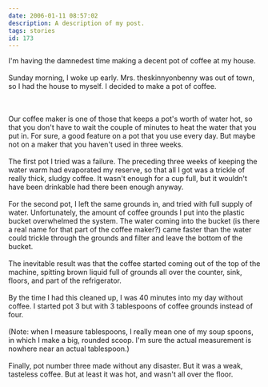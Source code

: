 ```yaml
---
date: 2006-01-11 08:57:02
description: A description of my post.
tags: stories
id: 173
---
```

I'm having the damnedest time making a decent pot of coffee at my house.<br />
<br />
Sunday morning, I woke up early.  Mrs. theskinnyonbenny was out of town, so I had the house to myself.  I decided to make a pot of coffee.
<!--more--><br /><br />Our coffee maker is one of those that keeps a pot's worth of water hot, so that you don't have to wait the couple of minutes to heat the water that you put in.  For sure, a good feature on a pot that you use every day.  But maybe not on a maker that you haven't used in three weeks.<br />
<br />
The first pot I tried was a failure.  The preceding three weeks of keeping the water warm had evaporated my reserve, so that all I got was a trickle of really thick, sludgy coffee.  It wasn't enough for a cup full, but it wouldn't have been drinkable had there been enough anyway.<br />
<br />
For the second pot, I left the same grounds in, and tried with full supply of water.  Unfortunately, the amount of coffee grounds I put into the plastic bucket overwhelmed the system.  The water coming into the bucket (is there a real name for that part of the coffee maker?) came faster than the water could trickle through the grounds and filter and leave the bottom of the bucket.<br />
<br />
The inevitable result was that the coffee started coming out of the top of the machine, spitting brown liquid full of grounds all over the counter, sink, floors, and part of the refrigerator.<br />
<br />
By the time I had this cleaned up, I was 40 minutes into my day without coffee.  I started pot 3 but with 3 tablespoons of coffee grounds instead of four.  <br />
<br />
(Note:  when I measure tablespoons, I really mean one of my soup spoons, in which I make a big, rounded scoop.  I'm sure the actual measurement is nowhere near an actual tablespoon.)<br />
<br />
Finally, pot number three made without any disaster.  But it was a weak, tasteless coffee.  But at least it was hot, and wasn't all over the floor.
